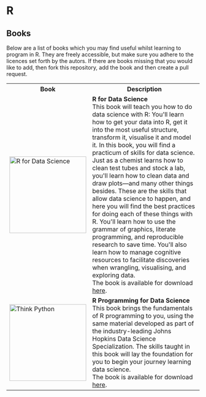 # R

## Books

Below are a list of books which you may find useful whilst learning to program in R. They are freely accessible, but make sure you adhere to the licences set forth by the autors. If there are books missing that you would like to add, then fork this repository, add the book and then create a pull request.

 <table style="width:100%">
  <tr>
    <th>Book</th>
    <th>Description</th>
  </tr>
  <tr>
    <td><a href="http://r4ds.had.co.nz/" target="_blank"><img src="http://r4ds.had.co.nz/cover.png" alt="R for Data Science" width="200"/></a></td>
    <td><b>R for Data Science</b><br>This book will teach you how to do data science with R: You'll learn how to get your data into R, get it into the most useful structure, transform it, visualise it and model it. In this book, you will find a practicum of skills for data science. Just as a chemist learns how to clean test tubes and stock a lab, you'll learn how to clean data and draw plots—and many other things besides. These are the skills that allow data science to happen, and here you will find the best practices for doing each of these things with R. You'll learn how to use the grammar of graphics, literate programming, and reproducible research to save time. You'll also learn how to manage cognitive resources to facilitate discoveries when wrangling, visualising, and exploring data.
	<br>The book is available for download <a href="http://r4ds.had.co.nz/" target="_blank">here</a>.
    </td>
  </tr>
  <tr>
    <td><a href="https://leanpub.com/rprogramming" target="_blank"><img src="https://s3.amazonaws.com/titlepages.leanpub.com/rprogramming/hero?1489717069" alt="Think Python" width="200"/></a></td>
    <td><b>R Programming for Data Science</b><br>This book brings the fundamentals of R programming to you, using the same material developed as part of the industry-leading Johns Hopkins Data Science Specialization. The skills taught in this book will lay the foundation for you to begin your journey learning data science.
	<br>The book is available for download <a href="https://leanpub.com/rprogramming" target="_blank">here</a>.
    </td>
  </tr>
</table> 